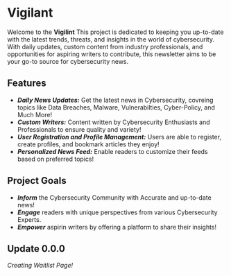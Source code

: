 # Vigilant
Welcome to the **Vigilint** This project is dedicated to keeping you up-to-date with the latest trends, threats, and insights in the world of cybersecurity. With daily updates, custom content from industry professionals, and opportunities for aspiring writers to contribute, this newsletter aims to be your go-to source for cybersecurity news. 

## Features
- ***Daily News Updates:*** Get the latest news in Cybersecurity, covreing topics like Data Breaches, Malware, Vulnerabilties, Cyber-Policy, and Much More!
- ***Custom Writers:*** Content written by Cybersecurity Enthusiasts and Professionals to ensure quality and variety!
- ***User Registration and Profile Management:*** Users are able to register, create profiles, and bookmark articles they enjoy!
- ***Personalized News Feed:*** Enable readers to customize their feeds based on preferred topics!

## Project Goals
- ***Inform*** the Cybersecurity Community with Accurate and up-to-date news!
- ***Engage*** readers with unique perspectives from various Cybersecurity Experts.
- ***Empower*** aspirin writers by offering a platform to share their insights!

## Update 0.0.0
*Creating Waitlist Page!*



